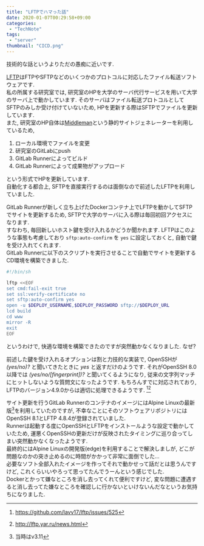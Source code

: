 ```yaml
---
title: "LFTPでハマった話"
date: 2020-01-07T00:29:58+09:00
categories:
 - "TechNote"
tags:
 - "server"
thumbnail: "CICD.png"
---
```


技術的な話というよりただの愚痴に近いです.  

[LFTP](http://lftp.yar.ru/)はFTPやSFTPなどのいくつかのプロトコルに対応したファイル転送ソフトウェアです.  
私の所属する研究室では, 研究室のHPを大学のサーバ代行サービスを用いて大学のサーバ上で動かしています.
そのサーバはファイル転送プロトコルとしてSFTPのみしか受け付けていないため, HPを更新する際はSFTPでファイルを更新しています.  
また, 研究室のHP自体は[Middleman](https://middlemanapp.com/)という静的サイトジェネレーターを利用しているため,

1. ローカル環境でファイルを変更
2. 研究室のGitLabにpush
3. GitLab Runnerによってビルド
4. GitLab Runnerによって成果物がアップロード

という形式でHPを更新しています.  
自動化する都合上, SFTPを直接実行するのは面倒なので前述したLFTPを利用していました.  

GitLab Runnerが新しく立ち上げたDockerコンテナ上でLFTPを動かしてSFTPでサイトを更新するため, SFTPで大学のサーバに入る際は毎回初回アクセスになります.  
すなわち, 毎回新しいホスト鍵を受け入れるかどうか聞かれます.
LFTPはこのような事態も考慮しており `sftp:auto-confirm` を `yes` に設定しておくと, 自動で鍵を受け入れてくれます.  
GitLab Runnerに以下のスクリプトを実行させることで自動でサイトを更新するCD環境を構築できました.

```bash
#!/bin/sh

lftp <<EOF
set cmd:fail-exit true
set ssl:verify-certificate no
set sftp:auto-confirm yes
open -u $DEPLOY_USERNAME,$DEPLOY_PASSWORD sftp://$DEPLOY_URL
lcd build
cd www
mirror -R
exit
EOF
```

というわけで, 快適な環境を構築できたのですが突然動かなくなりました.
なぜ?

前述した鍵を受け入れるオプションは割と力技的な実装で, OpenSSHが *(yes/no)?* と聞いてきたときに *yes* と返すだけのようです.
それがOpenSSH 8.0以降では *(yes/no/[fingerprint])?* と聞いてくるようになり, 従来の文字列マッチにヒットしないような質問文になったようです.
もちろんすでに対応されており, LFTPのバージョン4.9.0からは適切に処理できるようです. [^1][^2]

サイト更新を行うGitLab RunnerのコンテナのイメージにはAlpine Linuxの最新版[^3]を利用していたのですが, 不幸なことにそのソフトウェアリポジトリにはOpenSSH 8.1とLFTP 4.8.4が登録されていました.  
Runnerは起動する度にOpenSSHとLFTPをインストールような設定で動かしていたため, 運悪くOpenSSHの更新だけが反映されたタイミングに巡り合ってしまい突然動かなくなったようです.  
最終的にはAlpine Linuxの開発版(edge)を利用することで解決しましが, どこが問題なのかの突き止めるのに時間がかかって非常に面倒でした...  
必要なソフト全部入れたイメージを作ってそれで動かせって話だとは思うんですけど, これくらいいやろって思ってたんでうーんという感じでした.  
Dockerとかって嫌なところを消し去ってくれて便利ですけど, 変な問題に遭遇すると消し去ってた嫌なところを確認しに行かないといけないんだなというお気持ちになりました.

[^1]: https://github.com/lavv17/lftp/issues/525
[^2]: http://lftp.yar.ru/news.html
[^3]: 当時はv3.11
